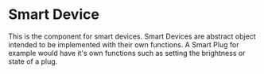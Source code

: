 # Smart Device

This is the component for smart devices. Smart Devices are abstract object intended to be implemented with their own functions. A Smart Plug for example would have it's own functions such as setting the brightness or state of a plug.
